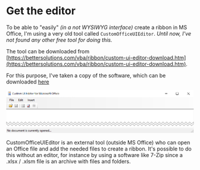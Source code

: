 # Get the editor

To be able to "easily" *(in a not WYSIWYG interface)* create a ribbon in MS Office, I'm using a very old tool called `CustomOfficeUIEditor`. *Until now, I've not found any other free tool for doing this.*

The tool can be downloaded from [https://bettersolutions.com/vba/ribbon/custom-ui-editor-download.htm](https://bettersolutions.com/vba/ribbon/custom-ui-editor-download.htm).

For this purpose, I've taken a copy of the software, which can be downloaded [here](./files/OfficeCustomUIEditorFiles.zip)

![Custom UI Editor](./images/UI_Editor.png)

CustomOfficeUIEditor is an external tool (outside MS Office) who can open an Office file and add the needed files to create a ribbon. It's possible to do this without an editor, for instance by using a software like 7-Zip since a .xlsx / .xlsm file is an archive with files and folders.
